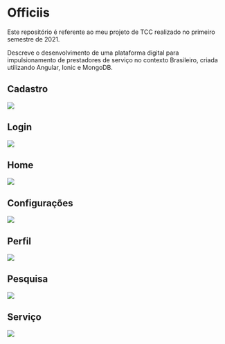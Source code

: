 # Officiis

Este repositório é referente ao meu projeto de TCC realizado no primeiro semestre de 2021.

Descreve o desenvolvimento de uma plataforma digital para impulsionamento de prestadores de serviço no contexto Brasileiro, criada utilizando Angular, Ionic e MongoDB.


## Cadastro
![](./screenshot_telas/app_cadastro.png)

## Login
![](./screenshot_telas/app_login.png)

## Home
![](./screenshot_telas/app_home.png)

## Configurações
![](./screenshot_telas/app_config.png)

## Perfil
![](./screenshot_telas/app_perfil1.png)

## Pesquisa
![](./screenshot_telas/app_pesquisa.png)

## Serviço
![](./screenshot_telas/app_servico.png)
